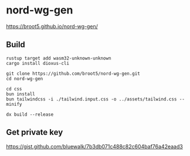 # nord-wg-gen

https://broot5.github.io/nord-wg-gen/

## Build

```console
rustup target add wasm32-unknown-unknown
cargo install dioxus-cli

git clone https://github.com/broot5/nord-wg-gen.git
cd nord-wg-gen

cd css
bun install
bun tailwindcss -i ./tailwind.input.css -o ../assets/tailwind.css --minify

dx build --release
```

## Get private key

https://gist.github.com/bluewalk/7b3db071c488c82c604baf76a42eaad3
